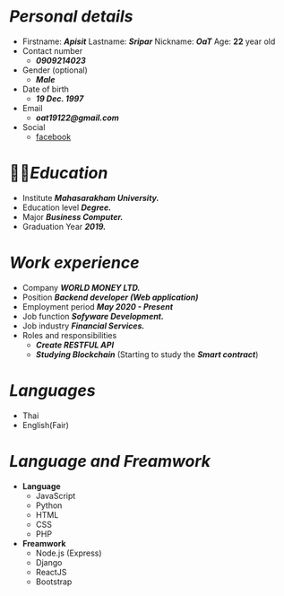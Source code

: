 # ***Personal details***
- Firstname:  ___Apisit___ Lastname: ___Sripar___ Nickname:  ___OaT___ Age: __22__ year old
- Contact number
    - ___0909214023___
- Gender (optional) 
    - ___Male___
- Date of birth
    - ___19 Dec. 1997___
- Email 
    - ___oat19122@gmail.com___
- Social
    - [facebook](https://web.facebook.com/apisit.seepar/)
        
# 👨‍🎓***Education*** 
- Institute ___Mahasarakham University.___
- Education level ___Degree.___
- Major ___Business Computer.___
- Graduation Year ___2019.___

# ***Work experience***
- Company ___WORLD MONEY LTD.___
- Position ___Backend developer (Web application)___
- Employment period ___May 2020 - Present___
- Job function ___Sofyware Development.___
- Job industry ___Financial Services.___
- Roles and responsibilities
    - ***Create RESTFUL API***
    - ***Studying Blockchain*** (Starting to study the ***Smart contract***)
    
# ***Languages***
- Thai 
- English(Fair)

# ***Language and Freamwork***
- **Language**
    - JavaScript
    - Python
    - HTML
    - CSS
    - PHP
- **Freamwork**
    - Node.js (Express)
    - Django
    - ReactJS
    - Bootstrap


